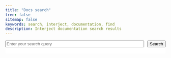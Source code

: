 ```yaml
---
title: "Docs search"
tree: false
sitemap: false
keywords: search, interject, documentation, find
description: Interject documentation search results
---
```


<style>
    #custom-search-form {
        padding-bottom: 20px;
        background-color: white;
        display: flex; /* Use flexbox */
  }
    #custom-search-input {
        flex: 1; /* Let the input grow to fill available space */
  }

    #custom-search-button {
        margin-left: 10px;
  }

    #custom-search-results {
        /* Add styling for the results container as needed */
  }
</style>

<form id="custom-search-form">
  <input type="search" id="custom-search-input" placeholder="Enter your search query">
  <button type="submit" id="custom-search-button">Search</button>
</form>

<div id="custom-search-results"></div>

<script src="../js/customSearch.js"></script>
